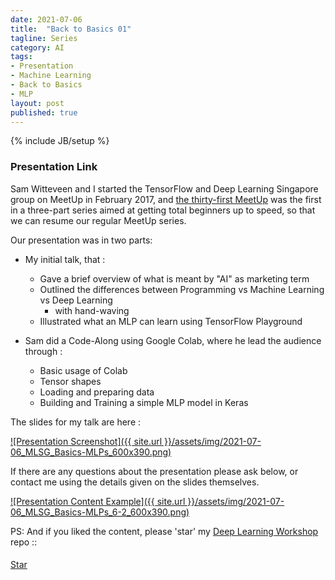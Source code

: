 ```yaml
---
date: 2021-07-06
title:  "Back to Basics 01"
tagline: Series
category: AI
tags:
- Presentation
- Machine Learning
- Back to Basics
- MLP
layout: post
published: true
---
```

{% include JB/setup %}


### Presentation Link

Sam Witteveen and I started the TensorFlow and Deep Learning Singapore group on MeetUp in February 2017,
and [the thirty-first MeetUp](https://www.meetup.com/TensorFlow-and-Deep-Learning-Singapore/events/279160231/) 
was the first in a three-part series aimed at getting total beginners up to speed, 
so that we can resume our regular MeetUp series.  

Our presentation was in two parts:

*  My initial talk, that :
   +  Gave a brief overview of what is meant by "AI" as marketing term
   +  Outlined the differences between Programming vs Machine Learning vs Deep Learning
      - with hand-waving
   +  Illustrated what an MLP can learn using TensorFlow Playground
   
*  Sam did a Code-Along using Google Colab, where he lead the audience through :
   +  Basic usage of Colab
   +  Tensor shapes
   +  Loading and preparing data
   +  Building and Training a simple MLP model in Keras


The slides for my talk are here :

<a href="https://redcatlabs.com/2021-07-06_MLSG_Basics-MLPs/" target="_blank">
![Presentation Screenshot]({{ site.url }}/assets/img/2021-07-06_MLSG_Basics-MLPs_600x390.png)
</a>

If there are any questions about the presentation please ask below, 
or contact me using the details given on the slides themselves.

<a href="https://redcatlabs.com/2021-07-06_MLSG_Basics-MLPs/#/6/2" target="_blank">
![Presentation Content Example]({{ site.url }}/assets/img/2021-07-06_MLSG_Basics-MLPs_6-2_600x390.png)
</a>


PS:  And if you liked the content, please 'star' my <a href="https://github.com/mdda/deep-learning-workshop" target="_blank">Deep Learning Workshop</a> repo ::
<!-- From :: https://buttons.github.io/ -->
<!-- Place this tag where you want the button to render. -->
<span style="position:relative;top:5px;">
<a aria-label="Star mdda/deep-learning-workshop on GitHub" data-count-aria-label="# stargazers on GitHub" data-count-api="/repos/mdda/deep-learning-workshop#stargazers_count" data-count-href="/mdda/deep-learning-workshop/stargazers" data-icon="octicon-star" href="https://github.com/mdda/deep-learning-workshop" class="github-button">Star</a>
<!-- Place this tag right after the last button or just before your close body tag. -->
<script async defer id="github-bjs" src="https://buttons.github.io/buttons.js"></script>
</span>

